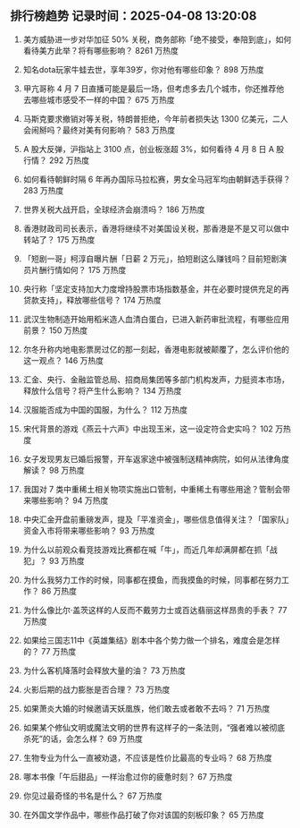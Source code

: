 
## 排行榜趋势 记录时间：2025-04-08 13:20:08
  
  1. 美方威胁进一步对华加征 50% 关税，商务部称「绝不接受，奉陪到底」，如何看待美方此举？将有哪些影响？ 8261 万热度
    
  2. 知名dota玩家牛蛙去世，享年39岁，你对他有哪些印象？ 898 万热度
    
  3. 甲亢哥称 4 月 7 日直播可能是最后一场，但考虑多去几个城市，你还推荐他去哪些城市感受不一样的中国？ 675 万热度
    
  4. 马斯克要求撤销对等关税，特朗普拒绝，今年前者损失达 1300 亿美元，二人会闹掰吗？最终对美有何影响？ 583 万热度
    
  5. A 股大反弹，沪指站上 3100 点，创业板涨超 3%，如何看待 4 月 8 日 A 股行情？ 292 万热度
    
  6. 如何看待朝鲜时隔 6 年再办国际马拉松赛，男女全马冠军均由朝鲜选手获得？ 283 万热度
    
  7. 世界关税大战开启，全球经济会崩溃吗？ 186 万热度
    
  8. 香港财政司司长表示，香港将继续不对美国设关税，那香港是不是又可以做中转站了？ 175 万热度
    
  9. 「短剧一哥」柯淳自曝片酬「日薪 2 万元」，拍短剧这么赚钱吗？目前短剧演员片酬行情如何？ 175 万热度
    
  10. 央行称「坚定支持加大力度增持股票市场指数基金，并在必要时提供充足的再贷款支持」，释放哪些信号？ 174 万热度
    
  11. 武汉生物制造开始用稻米造人血清白蛋白，已进入新药审批流程，有哪些应用前景？ 150 万热度
    
  12. 尔冬升称内地电影票房过亿的那一刻起，香港电影就被颠覆了，怎么评价他的这一观点？ 146 万热度
    
  13. 汇金、央行、金融监管总局、招商局集团等多部门机构发声，力挺资本市场，释放什么信号？将产生什么影响？ 134 万热度
    
  14. 汉服能否成为中国的国服，为什么？ 112 万热度
    
  15. 宋代背景的游戏《燕云十六声》中出现玉米，这一设定符合史实吗？ 102 万热度
    
  16. 女子发现男友已婚后报警，开车返家途中被强制送精神病院，如何从法律角度解读？ 98 万热度
    
  17. 我国对 7 类中重稀土相关物项实施出口管制，中重稀土有哪些用途？管制会带来哪些影响？ 94 万热度
    
  18. 中央汇金开盘前重磅发声，提及「平准资金」，哪些信息值得关注？「国家队」资金入市将带来哪些影响？ 93 万热度
    
  19. 为什么以前观众看竞技游戏比赛都在喊「牛」，而近几年却满屏都在抓「战犯」？ 93 万热度
    
  20. 为什么我努力工作的时候，同事都在摸鱼，而我摸鱼的时候，同事都在努力工作？ 86 万热度
    
  21. 为什么像比尔·盖茨这样的人反而不戴劳力士或百达翡丽这样昂贵的手表？ 77 万热度
    
  22. 如果给三国志11中《英雄集结》剧本中各个势力做一个排名，难度会是怎样的？ 77 万热度
    
  23. 为什么客机降落时会释放大量的油？ 73 万热度
    
  24. 火影后期的战力膨胀是否合理？ 73 万热度
    
  25. 如果萧炎大婚的时候邀请天妖凰族，他们敢去或者敢不去吗？ 71 万热度
    
  26. 如果某个修仙文明或魔法文明的世界有这样子的一条法则，“强者难以被彻底杀死”的话，会怎么样？ 69 万热度
    
  27. 生物专业为什么一直被劝退，不应该是性价比最高的专业吗？ 68 万热度
    
  28. 哪本书像「午后甜品」一样治愈过你的疲惫时刻？ 67 万热度
    
  29. 你见过最奇怪的书名是什么？ 67 万热度
    
  30. 在外国文学作品中，哪些作品打破了你对该国的刻板印象？ 65 万热度
    